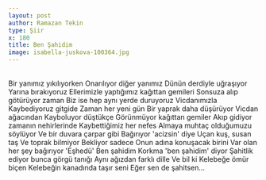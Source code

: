 ```yaml
---
layout: post
author: Ramazan Tekin
type: Şiir
x: 180
title: Ben Şahidim
image: isabella-juskova-100364.jpg
---
```

<br/>
Bir yanımız yıkılıyorken  
Onarılıyor diğer yanımız  
Dünün derdiyle uğraşıyor  
Yarına bırakıyoruz  
Ellerimizle yaptığımız kağıttan gemileri  
Sonsuza alıp götürüyor zaman  
Biz ise hep aynı yerde duruyoruz  
Vicdanımızla  
Kaybediyoruz gitgide  
Zaman her yeni gün  
Bir yaprak daha düşürüyor  
Vicdan ağacından  
Kayboluyor düştükçe  
Görünmüyor kağıttan gemiler  
Akıp gidiyor zamanın nehirlerinde  
Kaybettiğimiz her nefes  
Almaya muhtaç olduğumuzu söylüyor  
Ve bir duvara çarpar gibi  
Bağırıyor 'acizsin' diye  
Uçan kuş, susan taş  
Ve toprak bilmiyor  
Bekliyor sadece  
Onun adına konuşacak birini  
Var olan her şey bağırıyor  
'Eşhedü'  
Ben şahidim  
Korkma 'ben şahidim' diyor  
Şahitlik ediyor bunca görgü tanığı  
Aynı ağızdan farklı dille  
Ve bil ki  
Kelebeğe ömür biçen  
Kelebeğin kanadında taşır seni  
Eğer sen de şahitsen...  
